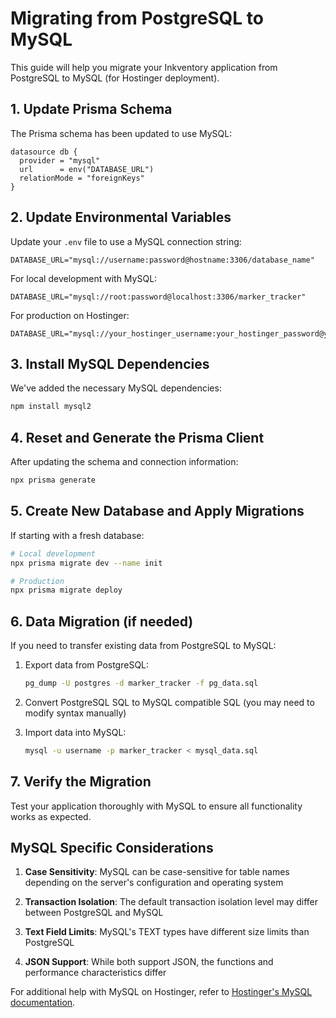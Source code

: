 # Migrating from PostgreSQL to MySQL

This guide will help you migrate your Inkventory application from PostgreSQL to MySQL (for Hostinger deployment).

## 1. Update Prisma Schema

The Prisma schema has been updated to use MySQL:

```prisma
datasource db {
  provider = "mysql"
  url      = env("DATABASE_URL")
  relationMode = "foreignKeys"
}
```

## 2. Update Environmental Variables

Update your `.env` file to use a MySQL connection string:

```
DATABASE_URL="mysql://username:password@hostname:3306/database_name"
```

For local development with MySQL:
```
DATABASE_URL="mysql://root:password@localhost:3306/marker_tracker"
```

For production on Hostinger:
```
DATABASE_URL="mysql://your_hostinger_username:your_hostinger_password@your_hostinger_hostname:3306/your_hostinger_database"
```

## 3. Install MySQL Dependencies

We've added the necessary MySQL dependencies:

```bash
npm install mysql2
```

## 4. Reset and Generate the Prisma Client

After updating the schema and connection information:

```bash
npx prisma generate
```

## 5. Create New Database and Apply Migrations

If starting with a fresh database:

```bash
# Local development
npx prisma migrate dev --name init

# Production
npx prisma migrate deploy
```

## 6. Data Migration (if needed)

If you need to transfer existing data from PostgreSQL to MySQL:

1. Export data from PostgreSQL:
   ```bash
   pg_dump -U postgres -d marker_tracker -f pg_data.sql
   ```

2. Convert PostgreSQL SQL to MySQL compatible SQL (you may need to modify syntax manually)

3. Import data into MySQL:
   ```bash
   mysql -u username -p marker_tracker < mysql_data.sql
   ```

## 7. Verify the Migration

Test your application thoroughly with MySQL to ensure all functionality works as expected.

## MySQL Specific Considerations

1. **Case Sensitivity**: MySQL can be case-sensitive for table names depending on the server's configuration and operating system

2. **Transaction Isolation**: The default transaction isolation level may differ between PostgreSQL and MySQL

3. **Text Field Limits**: MySQL's TEXT types have different size limits than PostgreSQL

4. **JSON Support**: While both support JSON, the functions and performance characteristics differ

For additional help with MySQL on Hostinger, refer to [Hostinger's MySQL documentation](https://support.hostinger.com/en/articles/4455931-how-to-access-mysql-databases).
